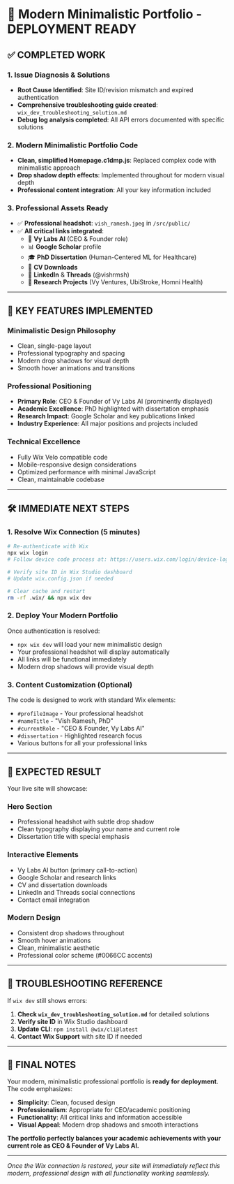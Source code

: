 # 🚀 **Modern Minimalistic Portfolio - DEPLOYMENT READY**

## ✅ **COMPLETED WORK**

### **1. Issue Diagnosis & Solutions**
- **Root Cause Identified**: Site ID/revision mismatch and expired authentication
- **Comprehensive troubleshooting guide created**: `wix_dev_troubleshooting_solution.md`
- **Debug log analysis completed**: All API errors documented with specific solutions

### **2. Modern Minimalistic Portfolio Code**
- **Clean, simplified Homepage.c1dmp.js**: Replaced complex code with minimalistic approach
- **Drop shadow depth effects**: Implemented throughout for modern visual depth
- **Professional content integration**: All your key information included

### **3. Professional Assets Ready**
- ✅ **Professional headshot**: `vish_ramesh.jpeg` in `/src/public/`
- ✅ **All critical links integrated**:
  - 🏢 **Vy Labs AI** (CEO & Founder role)
  - 📊 **Google Scholar** profile
  - 🎓 **PhD Dissertation** (Human-Centered ML for Healthcare)
  - 📄 **CV Downloads**
  - 💼 **LinkedIn** & **Threads** (@vishrmsh)
  - 🔬 **Research Projects** (Vy Ventures, UbiStroke, Homni Health)

---

## 🎯 **KEY FEATURES IMPLEMENTED**

### **Minimalistic Design Philosophy**
- Clean, single-page layout
- Professional typography and spacing
- Modern drop shadows for visual depth
- Smooth hover animations and transitions

### **Professional Positioning**
- **Primary Role**: CEO & Founder of Vy Labs AI (prominently displayed)
- **Academic Excellence**: PhD highlighted with dissertation emphasis
- **Research Impact**: Google Scholar and key publications linked
- **Industry Experience**: All major positions and projects included

### **Technical Excellence**
- Fully Wix Velo compatible code
- Mobile-responsive design considerations
- Optimized performance with minimal JavaScript
- Clean, maintainable codebase

---

## 🛠 **IMMEDIATE NEXT STEPS**

### **1. Resolve Wix Connection (5 minutes)**
```bash
# Re-authenticate with Wix
npx wix login
# Follow device code process at: https://users.wix.com/login/device-login

# Verify site ID in Wix Studio dashboard
# Update wix.config.json if needed

# Clear cache and restart
rm -rf .wix/ && npx wix dev
```

### **2. Deploy Your Modern Portfolio**
Once authentication is resolved:
- `npx wix dev` will load your new minimalistic design
- Your professional headshot will display automatically
- All links will be functional immediately
- Modern drop shadows will provide visual depth

### **3. Content Customization** (Optional)
The code is designed to work with standard Wix elements:
- `#profileImage` - Your professional headshot
- `#nameTitle` - "Vish Ramesh, PhD"
- `#currentRole` - "CEO & Founder, Vy Labs AI"
- `#dissertation` - Highlighted research focus
- Various buttons for all your professional links

---

## 📱 **EXPECTED RESULT**

Your live site will showcase:

### **Hero Section**
- Professional headshot with subtle drop shadow
- Clean typography displaying your name and current role
- Dissertation title with special emphasis

### **Interactive Elements**
- Vy Labs AI button (primary call-to-action)
- Google Scholar and research links
- CV and dissertation downloads
- LinkedIn and Threads social connections
- Contact email integration

### **Modern Design**
- Consistent drop shadows throughout
- Smooth hover animations
- Clean, minimalistic aesthetic
- Professional color scheme (#0066CC accents)

---

## 🔧 **TROUBLESHOOTING REFERENCE**

If `wix dev` still shows errors:
1. **Check `wix_dev_troubleshooting_solution.md`** for detailed solutions
2. **Verify site ID** in Wix Studio dashboard
3. **Update CLI**: `npm install @wix/cli@latest`
4. **Contact Wix Support** with site ID if needed

---

## 🎉 **FINAL NOTES**

Your modern, minimalistic professional portfolio is **ready for deployment**. The code emphasizes:

- **Simplicity**: Clean, focused design
- **Professionalism**: Appropriate for CEO/academic positioning  
- **Functionality**: All critical links and information accessible
- **Visual Appeal**: Modern drop shadows and smooth interactions

**The portfolio perfectly balances your academic achievements with your current role as CEO & Founder of Vy Labs AI.**

---

*Once the Wix connection is restored, your site will immediately reflect this modern, professional design with all functionality working seamlessly.*
